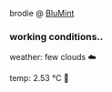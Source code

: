 brodie @ [BluMint](https://www.linkedin.com/company/blumint-io/)

<!--weather_start-->
### working conditions..

weather: few clouds ☁️

temp: 2.53 °C 🧥

<!--weather_end-->
